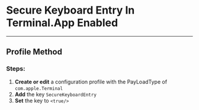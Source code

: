 # Secure Keyboard Entry In Terminal.App Enabled
------------------------------------
## Profile Method
### Steps:

1. **Create or edit** a configuration profile with the PayLoadType of
```com.apple.Terminal```
2. **Add** the key ```SecureKeyboardEntry``` 
3. **Set** the key to ```<true/>```